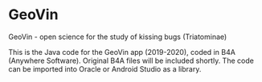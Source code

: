 # GeoVin
GeoVin - open science for the study of kissing bugs (Triatominae)

This is the Java code for the GeoVin app (2019-2020), coded in B4A (Anywhere Software). Original B4A files will be included shortly.
The code can be imported into Oracle or Android Studio as a library.
